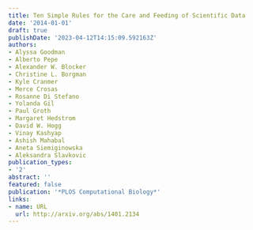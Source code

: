 ```yaml
---
title: Ten Simple Rules for the Care and Feeding of Scientific Data
date: '2014-01-01'
draft: true
publishDate: '2023-04-12T14:15:09.592163Z'
authors:
- Alyssa Goodman
- Alberto Pepe
- Alexander W. Blocker
- Christine L. Borgman
- Kyle Cranmer
- Merce Crosas
- Rosanne Di Stefano
- Yolanda Gil
- Paul Groth
- Margaret Hedstrom
- David W. Hogg
- Vinay Kashyap
- Ashish Mahabal
- Aneta Siemiginowska
- Aleksandra Slavkovic
publication_types:
- '2'
abstract: ''
featured: false
publication: '*PLOS Computational Biology*'
links:
- name: URL
  url: http://arxiv.org/abs/1401.2134
---
```


